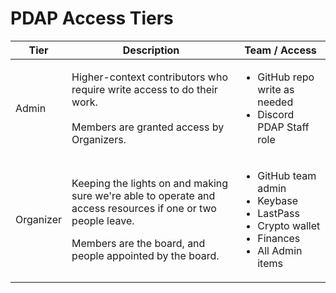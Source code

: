 # PDAP Access Tiers



| Tier      | Description                                                                                                                                                                                 | Team / Access                                                                                                                       |
| --------- | ------------------------------------------------------------------------------------------------------------------------------------------------------------------------------------------- | ----------------------------------------------------------------------------------------------------------------------------------- |
| Admin     | <p>Higher-context contributors who require write access to do their work.<br><br>Members are granted access by Organizers.</p>                                                              | <ul><li>GitHub repo write as needed</li><li>Discord PDAP Staff role</li></ul>                                                       |
| Organizer | <p>Keeping the lights on and making sure we're able to operate and access resources if one or two people leave. </p><p></p><p>Members are the board, and people appointed by the board.</p> | <ul><li>GitHub team admin</li><li>Keybase</li><li>LastPass</li><li>Crypto wallet</li><li>Finances</li><li>All Admin items</li></ul> |

